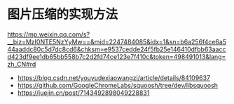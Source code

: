 # 图片压缩的实现方法

https://mp.weixin.qq.com/s?__biz=MzI0NTE5NzYyMw==&mid=2247484085&idx=1&sn=b6a256f4ce6a544aaddc80c5d7dc8cd6&chksm=e9537cedde24f5fb25e146410dfbb63aaccd423df9ee1db65bb558b7c2d2fd74ce123e7f410c&token=498491013&lang=zh_CN#rd

- https://blog.csdn.net/youyudexiaowangzi/article/details/84109637
- https://github.com/GoogleChromeLabs/squoosh/tree/dev/libsquoosh
- https://juejin.cn/post/7143492898049228831
